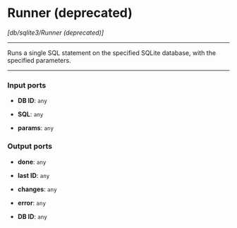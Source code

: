 # Runner (deprecated)

_[db/sqlite3/Runner (deprecated)]_

---

Runs a single SQL statement on the specified SQLite database, with the specified parameters.<br>

---

### Input ports

* __DB ID__: ` any `


* __SQL__: ` any `


* __params__: ` any `

### Output ports

* __done__: ` any `


* __last ID__: ` any `


* __changes__: ` any `


* __error__: ` any `


* __DB ID__: ` any `

